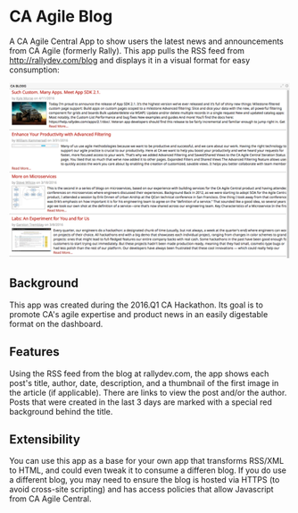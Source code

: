 # CA Agile Blog
A CA Agile Central App to show users the latest news and announcements from CA Agile (formerly Rally). This app pulls the RSS feed from http://rallydev.com/blog and displays it in a visual format for easy consumption:

![ca blog appt](images/blog_app.png "CA Blog App Screenshot")

## Background
This app was created during the 2016.Q1 CA Hackathon. Its goal is to promote CA's agile expertise and product news in an easily digestable format on the dashboard.

## Features
Using the RSS feed from the blog at rallydev.com, the app shows each post's title, author, date, description, and a thumbnail of the first image in the article (if applicable). There are links to view the post and/or the author. Posts that were created in the last 3 days are marked with a special red background behind the title.

## Extensibility
You can use this app as a base for your own app that transforms RSS/XML to HTML, and could even tweak it to consume a differen blog. If you do use a different blog, you may need to ensure the blog is hosted via HTTPS (to avoid cross-site scripting) and has access policies that allow Javascript from CA Agile Central.